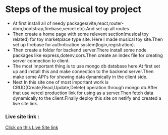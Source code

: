  # Steps of the musical toy project
 - At first install all of needy packages(vite,react,router-dom,bootstrap,firebase,vercel etc).And set up all routes
 - Then create a home page with some relevent section(musical toy related) for toy marketplace type site. Here I made musical toy site.Then set up firebase for authntication system(login,registration).
 - Then create a folder for backend server.There install some node packages like express,dotenv,cors.Then create an index file for creating server connection to client.
 - The most important thing is to use mongo db database here.At first set up and install this and make connection to the backend server.Then make some API's for showing data dynamically in the client side.
 - Next In this site one of most important work is CRUD(Create,Read,Update,Delete) operation through mongo db.After that use vercel production link for using as a server.Then fetch data dynamically to the client.Finally deploy this site on netlify and created a live site link.

 ### Live site link : 
  [Click on this Live Site link](https://musical-toy-site.netlify.app/) 